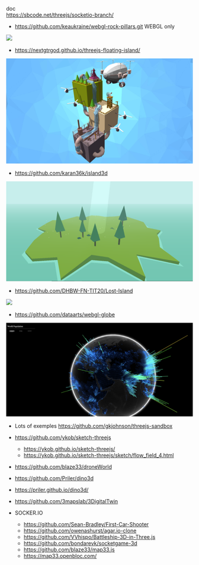 doc    
https://sbcode.net/threejs/socketio-branch/

- https://github.com/keaukraine/webgl-rock-pillars.git  WEBGL only
<img src="https://user-images.githubusercontent.com/414072/198720864-1d811dad-5a99-45e7-a8d5-1fb18037de70.png" />

- https://nextgtrgod.github.io/threejs-floating-island/
<img src="https://github.com/nextgtrgod/threejs-floating-island/raw/master/screenshot.jpg?raw=true" />

- https://github.com/karan36k/island3d
<img src="https://github.com/karan36k/island3d/raw/main/img-28.PNG?raw=true" />

- https://github.com/DHBW-FN-TIT20/Lost-Island
<img src="../images/lost-island.png" />

- https://github.com/dataarts/webgl-globe
<img src="../images/webgl-globe.png" />

- Lots of exemples https://github.com/gkjohnson/threejs-sandbox
- https://github.com/ykob/sketch-threejs
     - https://ykob.github.io/sketch-threejs/
     - https://ykob.github.io/sketch-threejs/sketch/flow_field_4.html

- https://github.com/blaze33/droneWorld
- https://github.com/Priler/dino3d
- https://priler.github.io/dino3d/

- https://github.com/3mapslab/3DigitalTwin

 - SOCKER.IO
     - https://github.com/Sean-Bradley/First-Car-Shooter
     - https://github.com/owenashurst/agar.io-clone
     - https://github.com/VVhispo/Battleship-3D-in-Three.js
     - https://github.com/bondarevk/socketgame-3d
     - https://github.com/blaze33/map33.js
     - https://map33.openbloc.com/



